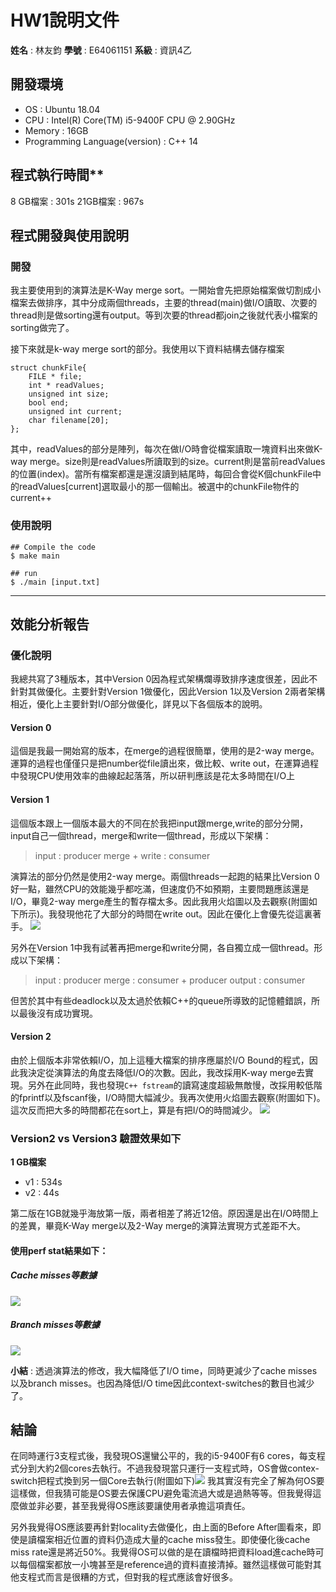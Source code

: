 # HW1說明文件

**姓名** : 林友鈞
**學號** : E64061151
**系級** : 資訊4乙

## 開發環境

* OS : Ubuntu 18.04
* CPU : Intel(R) Core(TM) i5-9400F CPU @ 2.90GHz
* Memory : 16GB
* Programming Language(version) : C++ 14


## 程式執行時間**
8 GB檔案 : 301s
21GB檔案 : 967s


## 程式開發與使用說明

### 開發

我主要使用到的演算法是K-Way merge sort。一開始會先把原始檔案做切割成小檔案去做排序，其中分成兩個threads，主要的thread(main)做I/O讀取、次要的thread則是做sorting還有output。等到次要的thread都join之後就代表小檔案的sorting做完了。

接下來就是k-way merge sort的部分。我使用以下資料結構去儲存檔案
```cpp=
struct chunkFile{
    FILE * file; 
    int * readValues;
    unsigned int size;
    bool end;
    unsigned int current;
    char filename[20];
};

```
其中，readValues的部分是陣列，每次在做I/O時會從檔案讀取一塊資料出來做K-way merge。size則是readValues所讀取到的size。current則是當前readValues的位置(index)。當所有檔案都還是還沒讀到結尾時，每回合會從K個chunkFile中的readValues[current]選取最小的那一個輸出。被選中的chunkFile物件的current++

### 使用說明


```shell=
## Compile the code
$ make main

## run
$ ./main [input.txt]
```

---


## 效能分析報告

### 優化說明

我總共寫了3種版本，其中Version 0因為程式架構爛導致排序速度很差，因此不針對其做優化。主要針對Version 1做優化，因此Version 1以及Version 2兩者架構相近，優化上主要針對I/O部分做優化，詳見以下各個版本的說明。

#### Version 0

這個是我最一開始寫的版本，在merge的過程很簡單，使用的是2-way merge。運算的過程也僅僅只是把number從file讀出來，做比較、write out，在運算過程中發現CPU使用效率的曲線起起落落，所以研判應該是花太多時間在I/O上

#### Version 1

這個版本跟上一個版本最大的不同在於我把input跟merge,write的部分分開，input自己一個thread，merge和write一個thread，形成以下架構：
> input : producer
> merge + write : consumer

演算法的部分仍然是使用2-way merge。兩個threads一起跑的結果比Version 0好一點，雖然CPU的效能幾乎都吃滿，但速度仍不如預期，主要問題應該還是I/O，畢竟2-way merge產生的暫存檔太多。因此我用火焰圖以及去觀察(附圖如下所示)。我發現他花了大部分的時間在write out。因此在優化上會優先從這裏著手。
![](https://i.imgur.com/pHz8n5D.png)



另外在Version 1中我有試著再把merge和write分開，各自獨立成一個thread。形成以下架構：

> input : producer
> merge : consumer + producer
> output : consumer

但苦於其中有些deadlock以及太過於依賴C++的queue所導致的記憶體錯誤，所以最後沒有成功實現。


#### Version 2

由於上個版本非常依賴I/O，加上這種大檔案的排序應屬於I/O Bound的程式，因此我決定從演算法的角度去降低I/O的次數。因此，我改採用K-way merge去實現。另外在此同時，我也發現``C++ fstream``的讀寫速度超級無敵慢，改採用較低階的fprintf以及fscanf後，I/O時間大幅減少。我再次使用火焰圖去觀察(附圖如下)。這次反而把大多的時間都花在sort上，算是有把I/O的時間減少。
![](https://i.imgur.com/5UJvD48.png)


### Version2 vs Version3 驗證效果如下

**1 GB檔案**
* v1 : 534s
* v2 : 44s

第二版在1GB就幾乎海放第一版，兩者相差了將近12倍。原因還是出在I/O時間上的差異，畢竟K-Way merge以及2-Way merge的演算法實現方式差距不大。

#### 使用perf stat結果如下：

##### Cache misses等數據
![](https://i.imgur.com/vcS48XX.png)


##### Branch misses等數據

![](https://i.imgur.com/9KlIb02.png)


**小結** : 透過演算法的修改，我大幅降低了I/O time，同時更減少了cache misses以及branch misses。也因為降低I/O time因此context-switches的數目也減少了。


## 結論

在同時運行3支程式後，我發現OS還蠻公平的，我的i5-9400F有6 cores，每支程式分到大約2個cores去執行。不過我發現當只運行一支程式時，OS會做contex-switch把程式換到另一個Core去執行(附圖如下)![](https://i.imgur.com/5ZQxg3e.png)
我其實沒有完全了解為何OS要這樣做，但我猜可能是OS要去保護CPU避免電流過大或是過熱等等。但我覺得這麼做並非必要，甚至我覺得OS應該要讓使用者承擔這項責任。

另外我覺得OS應該要再針對locality去做優化，由上面的Before After圖看來，即使是讀檔案相近位置的資料仍造成大量的cache miss發生。即使優化後cache miss rate還是將近50%。我覺得OS可以做的是在讀檔時把資料load進cache時可以每個檔案都放一小塊甚至是reference過的資料直接清掉。雖然這樣做可能對其他支程式而言是很糟的方式，但對我的程式應該會好很多。